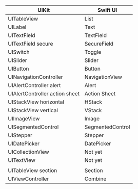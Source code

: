 | UIKit | Swift UI |
| ------------- | ------------- |
| UITableView | List |
| UILabel | Text  |
| UITextField | TextField |
| UITextField secure | SecureField |
| UISwitch | Toggle |
| UISlider | Slider |
| UIButton | Button |
| UINavigationController | NavigationView |
| UIAlertController alert | Alert |
| UIAlertController action sheet | Action Sheet |
| UIStackView horizontal | HStack |
| UIStackView vertical | VStack |
| UIImageView | Image |
| UISegmentedControl | SegmentedControl |
| UIStepper | Stepper |
| UIDatePicker | DatePicker |
| UICollectionView | Not yet |
| UITextView | Not yet |
| | |
| UITableView section | Section |
| UIViewController | Combine |